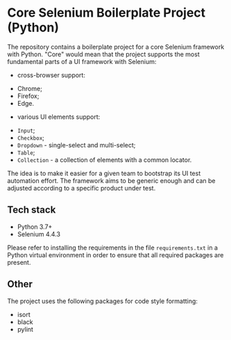 # Core Selenium Boilerplate Project (Python)

The repository contains a boilerplate project for a core Selenium framework with Python. "Core" would mean that the project supports the most fundamental 
parts of a UI framework with Selenium:
* cross-browser support:
- Chrome;
- Firefox;
- Edge.
* various UI elements support:
- `Input`;
- `Checkbox`;
- `Dropdown` - single-select and multi-select;
- `Table`;
- `Collection` - a collection of elements with a common locator.

The idea is to make it easier for a given team to bootstrap its UI test automation effort. The framework aims to be generic enough and can be adjusted according to a specific product under test.

## Tech stack
* Python 3.7+
* Selenium 4.4.3

Please refer to installing the requirements in the file `requirements.txt` in a Python virtual environment in order to ensure that all required packages are present.

## Other

The project uses the following packages for code style formatting:
* isort
* black
* pylint
